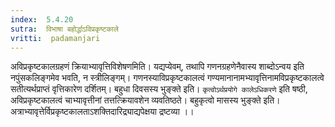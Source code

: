 ```yaml
---
index:  5.4.20
sutra:  विभाषा बहोर्द्धाऽविप्रकृष्टकाले
vritti:  padamanjari
---
```


अविप्रकृष्टकालग्रहणं क्रियाभ्यावृत्तिविशेषणमिति। यद्यप्येवम्, तथापि गणनग्रहणेनैवास्य शाब्दोऽन्वय इति नपुंसकलिङ्गमेव भवति, न स्त्रीलिङ्गम्। गणनस्याविप्रकृष्टकालत्वं गण्यमानानामभ्यावृत्तिनामविप्रकृष्टकालत्वे सतीत्यर्थप्राप्तं वृत्तिकारेण दर्शितम्। बहुधा दिवसस्य भुङ्क्ते इति। `कृत्वोऽर्थप्रयोगे कालेऽधिकरणे` इति षष्ठी, अविप्रकृष्टकालत्वं चाभ्यावृत्तीनां तत्तत्क्रियावशेन व्यवतिष्ठते। बहुकृत्वो मासस्य भुङ्क्ते इति। अत्राभ्यावृत्तेर्विप्रकृष्टकालताऽशक्तिदारिद्र्याद्यपेक्षया द्रष्टव्या ।।

